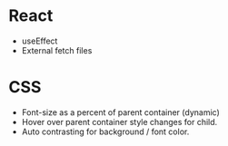 # React
- useEffect
- External fetch files

# CSS
- Font-size as a percent of parent container (dynamic)
- Hover over parent container style changes for child. 
- Auto contrasting for background / font color. 

#